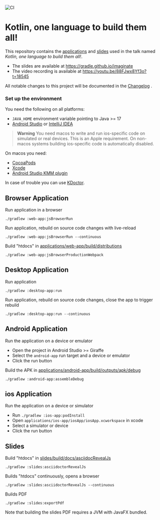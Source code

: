 ![CI](https://github.com/gradle/gradle-kotlinconf-2023-app/actions/workflows/ci.yml/badge.svg?branch=main)

# Kotlin, one language to build them all!

This repository contains the [applications](applications) and [slides](slides) used in the talk named _Kotlin, one language to build them all!_. 

* The slides are available at https://gradle.github.io/imaginate
* The video recording is available at https://youtu.be/88FJwx8Yf3o?t=18545

All notable changes to this project will be documented in the [Changelog](CHANGELOG.md) .

### Set up the environment

You need the following on all platforms:

* `JAVA_HOME` environment variable pointing to Java >= 17
* [Android Studio](https://developer.android.com/studio) or [IntelliJ IDEA](https://www.jetbrains.com/idea/)

> **Warning**
> You need macos to write and run ios-specific code on simulated or real devices.
> This is an Apple requirement.
> On non-macos systems building ios-specific code is automatically disabled.

On macos you need:

* [CocoaPods](https://kotlinlang.org/docs/native-cocoapods.html)
* [Xcode](https://apps.apple.com/us/app/xcode/id497799835)
* [Android Studio KMM plugin](https://plugins.jetbrains.com/plugin/14936-kotlin-multiplatform-mobile)

In case of trouble you can use [KDoctor](https://github.com/Kotlin/kdoctor).

## Browser Application

Run application in a browser
```shell
./gradlew :web-app:jsBrowserRun 
```

Run application, rebuild on source code changes with live-reload
```shell
./gradlew :web-app:jsBrowserRun --continuous
```

Build "htdocs" in [applications/web-app/build/distributions](applications/web-app/build/distributions)
```shell
./gradlew :web-app:jsBrowserProductionWebpack
```

## Desktop Application

Run application
```shell
./gradlew :desktop-app:run
```

Run application, rebuild on source code changes, close the app to trigger rebuild
```shell
./gradlew :desktop-app:run --continuous
```

## Android Application

Run the application on a device or emulator

* Open the project in Android Studio >= Giraffe
* Select the `android-app` run target and a device or emulator
* Click the run button

Build the APK in [applications/android-app/build/outputs/apk/debug](applications/android-app/build/outputs/apk/debug)
```shell
./gradlew :android-app:assembleDebug
```

## ios Application

Run the application on a device or simulator

* Run `./gradlew :ios-app:podInstall`
* Open `applications/ios-app/iosApp/iosApp.xcworkspace` in xcode
* Select a simulator or device
* Click the run button

## Slides

Build "htdocs" in [slides/build/docs/asciidocRevealJs](slides/build/docs/asciidocRevealJs)
```shell
./gradlew :slides:asciidoctorRevealJs
```

Builds "htdocs" continuously, opens a browser
```shell
./gradlew :slides:asciidoctorRevealJs --continuous
```

Builds PDF
```shell
./gradlew :slides:exportPdf
```

Note that building the slides PDF requires a JVM with JavaFX bundled.
